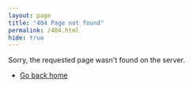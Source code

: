 ```yaml
---
layout: page
title: "404 Page not found"
permalink: /404.html
hide: true
---
```


Sorry, the requested page wasn't found on the server.

- [Go back home](https://rtmtransit.com/)